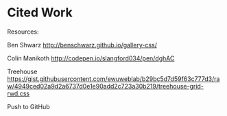Cited Work
============
Resources:

  Ben Shwarz
  http://benschwarz.github.io/gallery-css/

  Colin Manikoth
  http://codepen.io/slangford034/pen/dghAC
  
  Treehouse
  https://gist.githubusercontent.com/ewuweblab/b29bc5d7d59f63c777d3/raw/4949ced02a9d2a6737d0e1e90add2c723a30b219/treehouse-grid-rwd.css

Push to GitHub
